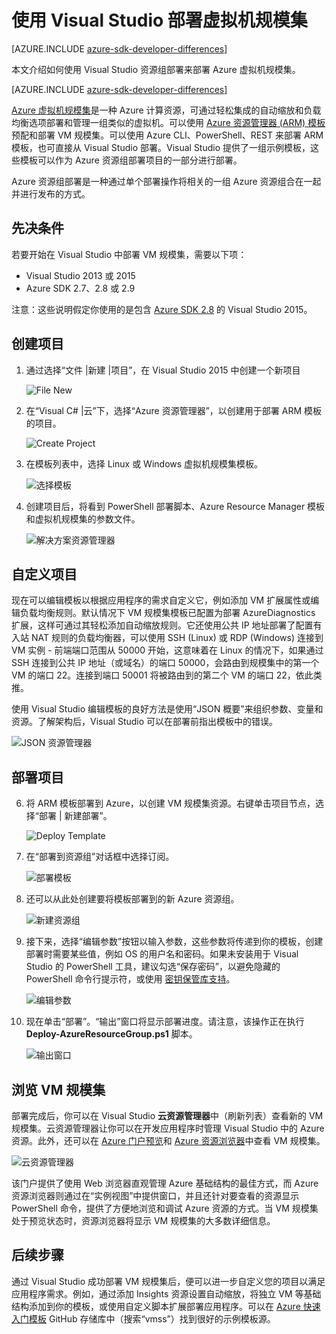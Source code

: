 <properties
	pageTitle="使用 Visual Studio 部署虚拟机规模集 | Azure"
	description="使用 Visual Studio 和 Resource Manager 模板部署虚拟机规模集"
	services="virtual-machine-scale-sets"
	documentationCenter=""
	authors="gbowerman"
	manager="timlt"
	editor=""
	tags="azure-resource-manager"/>  


<tags
	ms.service="virtual-machine-scale-sets"
	ms.workload="na"
	ms.tgt_pltfrm="na"
	ms.devlang="na"
	ms.topic="article"
	ms.date="06/13/2016"
	wacn.date="02/21/2017"
	ms.author="guybo"/>

# 使用 Visual Studio 部署虚拟机规模集

[AZURE.INCLUDE [azure-sdk-developer-differences](../../includes/azure-sdk-developer-differences.md)]

本文介绍如何使用 Visual Studio 资源组部署来部署 Azure 虚拟机规模集。

[AZURE.INCLUDE [azure-sdk-developer-differences](../../includes/azure-visual-studio-login-guide.md)]

[Azure 虚拟机规模集](https://azure.microsoft.com/blog/azure-vm-scale-sets-public-preview/)是一种 Azure 计算资源，可通过轻松集成的自动缩放和负载均衡选项部署和管理一组类似的虚拟机。可以使用 [Azure 资源管理器 (ARM) 模板](https://github.com/Azure/azure-quickstart-templates)预配和部署 VM 规模集。可以使用 Azure CLI、PowerShell、REST 来部署 ARM 模板，也可直接从 Visual Studio 部署。Visual Studio 提供了一组示例模板，这些模板可以作为 Azure 资源组部署项目的一部分进行部署。

Azure 资源组部署是一种通过单个部署操作将相关的一组 Azure 资源组合在一起并进行发布的方式。

## 先决条件

若要开始在 Visual Studio 中部署 VM 规模集，需要以下项：

- Visual Studio 2013 或 2015
- Azure SDK 2.7、2.8 或 2.9

注意：这些说明假定你使用的是包含 [Azure SDK 2.8](https://azure.microsoft.com/blog/announcing-the-azure-sdk-2-8-for-net/) 的 Visual Studio 2015。

## 创建项目

1. 通过选择“文件 |新建 |项目”，在 Visual Studio 2015 中创建一个新项目

	![File New][file_new]

2. 在“Visual C# |云”下，选择“Azure 资源管理器”，以创建用于部署 ARM 模板的项目。

	![Create Project][create_project]

3.  在模板列表中，选择 Linux 或 Windows 虚拟机规模集模板。

	![选择模板][select_Template]

4. 创建项目后，将看到 PowerShell 部署脚本、Azure Resource Manager 模板和虚拟机规模集的参数文件。

	![解决方案资源管理器][solution_explorer]  


## 自定义项目

现在可以编辑模板以根据应用程序的需求自定义它，例如添加 VM 扩展属性或编辑负载均衡规则。默认情况下 VM 规模集模板已配置为部署 AzureDiagnostics 扩展，这样可通过其轻松添加自动缩放规则。它还使用公共 IP 地址部署了配置有入站 NAT 规则的负载均衡器，可以使用 SSH (Linux) 或 RDP (Windows) 连接到 VM 实例 - 前端端口范围从 50000 开始，这意味着在 Linux 的情况下，如果通过 SSH 连接到公共 IP 地址（或域名）的端口 50000，会路由到规模集中的第一个 VM 的端口 22。连接到端口 50001 将被路由到的第二个 VM 的端口 22，依此类推。

 使用 Visual Studio 编辑模板的良好方法是使用“JSON 概要”来组织参数、变量和资源。了解架构后，Visual Studio 可以在部署前指出模板中的错误。

![JSON 资源管理器][json_explorer]  


## 部署项目

6. 将 ARM 模板部署到 Azure，以创建 VM 规模集资源。右键单击项目节点，选择“部署 | 新建部署”。

	![Deploy Template][5deploy_Template]

7. 在“部署到资源组”对话框中选择订阅。

	![部署模板][6deploy_Template]

8. 还可以从此处创建要将模板部署到的新 Azure 资源组。

	![新建资源组][new_resource]

9. 接下来，选择“编辑参数”按钮以输入参数，这些参数将传递到你的模板，创建部署时需要某些值，例如 OS 的用户名和密码。如果未安装用于 Visual Studio 的 PowerShell 工具，建议勾选“保存密码”，以避免隐藏的 PowerShell 命令行提示符，或使用 [密钥保管库支持](https://azure.microsoft.com/blog/keyvault-support-for-arm-templates/)。

	![编辑参数][edit_parameters]

10. 现在单击“部署”。“输出”窗口将显示部署进度。请注意，该操作正在执行 **Deploy-AzureResourceGroup.ps1** 脚本。

	![输出窗口][output_window]  


## 浏览 VM 规模集

部署完成后，你可以在 Visual Studio **云资源管理器**中（刷新列表）查看新的 VM 规模集。云资源管理器让你可以在开发应用程序时管理 Visual Studio 中的 Azure 资源。此外，还可以在 [Azure 门户预览](https://portal.azure.cn)和 [Azure 资源浏览器](https://resources.azure.com/)中查看 VM 规模集。

![云资源管理器][cloud_explorer]

 该门户提供了使用 Web 浏览器直观管理 Azure 基础结构的最佳方式，而 Azure 资源浏览器则通过在“实例视图”中提供窗口，并且还针对要查看的资源显示 PowerShell 命令，提供了方便地浏览和调试 Azure 资源的方式。当 VM 规模集处于预览状态时，资源浏览器将显示 VM 规模集的大多数详细信息。

## 后续步骤

通过 Visual Studio 成功部署 VM 规模集后，便可以进一步自定义您的项目以满足应用程序需求。例如，通过添加 Insights 资源设置自动缩放，将独立 VM 等基础结构添加到你的模板，或使用自定义脚本扩展部署应用程序。可以在 [Azure 快速入门模板](https://github.com/Azure/azure-quickstart-templates) GitHub 存储库中（搜索“vmss”）找到很好的示例模板源。

[file_new]: ./media/virtual-machine-scale-sets-vs-create/1-FileNew.png
[create_project]: ./media/virtual-machine-scale-sets-vs-create/2-CreateProject.png
[select_Template]: ./media/virtual-machine-scale-sets-vs-create/3b-SelectTemplateLin.png
[solution_explorer]: ./media/virtual-machine-scale-sets-vs-create/4-SolutionExplorer.png
[json_explorer]: ./media/virtual-machine-scale-sets-vs-create/10-JsonExplorer.png
[5deploy_Template]: ./media/virtual-machine-scale-sets-vs-create/5-DeployTemplate.png
[6deploy_Template]: ./media/virtual-machine-scale-sets-vs-create/6-DeployTemplate.png
[new_resource]: ./media/virtual-machine-scale-sets-vs-create/7-NewResourceGroup.png
[edit_parameters]: ./media/virtual-machine-scale-sets-vs-create/8-EditParameter.png
[output_window]: ./media/virtual-machine-scale-sets-vs-create/9-Output.png
[cloud_explorer]: ./media/virtual-machine-scale-sets-vs-create/12-CloudExplorer.png

<!---HONumber=Mooncake_1114_2016-->